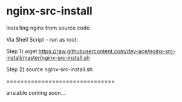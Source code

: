 nginx-src-install
=================

Installing nginx from source code.


Via Shell Script - run as root:


Step 1)
wget https://raw.githubusercontent.com/dev-ace/nginx-src-install/master/nginx-src-install.sh

Step 2)
source nginx-src-install.sh



===============================

ansiable coming soon...
